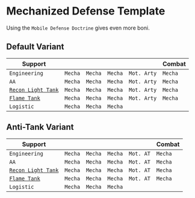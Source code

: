 # Mechanized Defense Template

Using the `Mobile Defense Doctrine` gives even more boni.

## Default Variant

| Support                                   |         |         |         |             | Combat  |
|-------------------------------------------|---------|---------|---------|-------------|---------|
| `Engineering`                             | `Mecha` | `Mecha` | `Mecha` | `Mot. Arty` | `Mecha` |
| `AA`                                      | `Mecha` | `Mecha` | `Mecha` | `Mot. Arty` | `Mecha` |
| [`Recon Light Tank`](recon_light_tank.md) | `Mecha` | `Mecha` | `Mecha` | `Mot. Arty` | `Mecha` |
| [`Flame Tank`](flame_tank.md)             | `Mecha` | `Mecha` | `Mecha` | `Mot. Arty` | `Mecha` |
| `Logistic`                                | `Mecha` | `Mecha` | `Mecha` |             |         |

## Anti-Tank Variant

| Support                                   |         |         |         |           | Combat  |
|-------------------------------------------|---------|---------|---------|-----------|---------|
| `Engineering`                             | `Mecha` | `Mecha` | `Mecha` | `Mot. AT` | `Mecha` |
| `AA`                                      | `Mecha` | `Mecha` | `Mecha` | `Mot. AT` | `Mecha` |
| [`Recon Light Tank`](recon_light_tank.md) | `Mecha` | `Mecha` | `Mecha` | `Mot. AT` | `Mecha` |
| [`Flame Tank`](flame_tank.md)             | `Mecha` | `Mecha` | `Mecha` | `Mot. AT` | `Mecha` |
| `Logistic`                                | `Mecha` | `Mecha` | `Mecha` |           |         |
